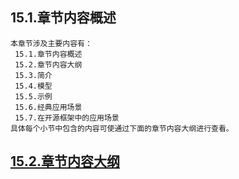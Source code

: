 
## 15.1.章节内容概述
    本章节涉及主要内容有：
     15.1.章节内容概述
     15.2.章节内容大纲
     15.3.简介
     15.4.模型
     15.5.示例
     15.6.经典应用场景
     15.7.在开源框架中的应用场景
	具体每个小节中包含的内容可使通过下面的章节内容大纲进行查看。

## <a href="/enhance/markmap/general/designpattern/designpattern-java/chapter/designpattern-java-outline5-chapter15.html" target="_blank">15.2.章节内容大纲</a>

<Markmap localtion="/enhance/markmap/general/designpattern/designpattern-java/chapter/designpattern-java-outline5-chapter15.html" height="500rem"/>


